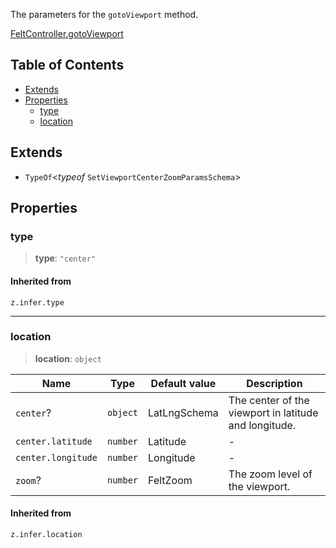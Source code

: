 The parameters for the `gotoViewport` method.

[FeltController.gotoViewport](FeltController.md#gotoviewport)

## Table of Contents

* [Extends](#extends)
* [Properties](#properties)
  * [type](#type)
  * [location](#location)

## Extends

* `TypeOf`\<*typeof* `SetViewportCenterZoomParamsSchema`>

## Properties

### type

> **type**: `"center"`

#### Inherited from

`z.infer.type`

***

### location

> **location**: `object`

| Name               | Type     | Default value | Description                                           |
| ------------------ | -------- | ------------- | ----------------------------------------------------- |
| `center`?          | `object` | LatLngSchema  | The center of the viewport in latitude and longitude. |
| `center.latitude`  | `number` | Latitude      | -                                                     |
| `center.longitude` | `number` | Longitude     | -                                                     |
| `zoom`?            | `number` | FeltZoom      | The zoom level of the viewport.                       |

#### Inherited from

`z.infer.location`

